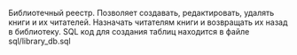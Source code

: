 Библиотечный реестр. Позволяет создавать, редактировать, удалять книги и их читателей. Назначать читателям книги и возвращать их назад в библиотеку. SQL код для создания таблиц находится в файле sql/library_db.sql
